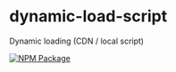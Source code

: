 # dynamic-load-script
Dynamic loading (CDN / local script)

[![NPM Package][npm]][npm-url]

[npm]: https://img.shields.io/npm/v/three
[npm-url]: https://www.npmjs.com/package/dynamic-load-script
